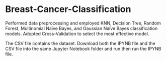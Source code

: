 # Breast-Cancer-Classification

Performed data preprocessing and employed KNN, Decision Tree, Random Forest, Multinomial Naïve Bayes, and Gaussian Naïve Bayes classification models. Adopted Cross-Validation to select the most effective model.

The CSV file contains the dataset. Download both the IPYNB file and the CSV file into the same Jupyter Notebook folder and run then run the IPYNB file.
